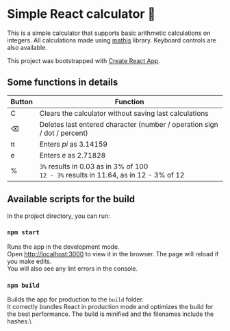 # Simple React calculator 🧮

This is a simple calculator that supports basic arithmetic calculations on integers.
All calculations made using [mathjs](https://mathjs.org/) library.
Keyboard controls are also available.

This project was bootstrapped with [Create React App](https://github.com/facebook/create-react-app).

## Some functions in details

| Button | Function                                                                                |
| ------ | --------------------------------------------------------------------------------------- |
| C      | Clears the calculator without saving last calculations                                  |
| ⌫      | Deletes last entered character (number / operation sign / dot / percent)                |
| π      | Enters _pi_ as 3.14159                                                                  |
| e      | Enters _e_ as 2.71828                                                                   |
| %      | `3%` results in 0.03 as in 3% of 100<br>`12 - 3%` results in 11.64, as in 12 - 3% of 12 |

## Available scripts for the build

In the project directory, you can run:

### `npm start`

Runs the app in the development mode.\
Open [http://localhost:3000](http://localhost:3000) to view it in the browser.
The page will reload if you make edits.\
You will also see any lint errors in the console.

### `npm build`

Builds the app for production to the `build` folder.\
It correctly bundles React in production mode and optimizes the build for the best performance.
The build is minified and the filenames include the hashes.\
